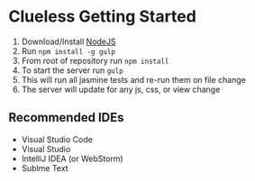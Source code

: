 # Clueless Getting Started

1. Download/Install [NodeJS](https://nodejs.org/en/)
2. Run `npm install -g gulp`
3. From root of repository run `npm install`
4. To start the server run `gulp`
  1. This will run all jasmine tests and re-run them on file change
  2. The server will update for any js, css, or view change


## Recommended IDEs
* Visual Studio Code
* Visual Studio
* IntelliJ IDEA (or WebStorm)
* Sublme Text
